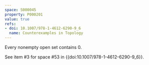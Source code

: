 ```yaml
---
space: S000045
property: P000201
value: true
refs:
- doi: 10.1007/978-1-4612-6290-9_6
  name: Counterexamples in Topology
---
```


Every nonempty open set contains $0$.

See item #3 for space #53 in {{doi:10.1007/978-1-4612-6290-9_6}}.
